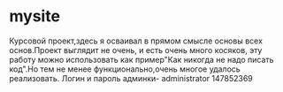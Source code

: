 # mysite
 Курсовой проект,здесь я осваивал в прямом смысле основы всех основ.Проект выглядит не очень, и есть очень
 много косяков, эту работу можно использовать как пример"Как никогда не надо писать код".Но тем не менее
 функционально,очень многое удалось реализовать.
 Логин и пароль админки- administrator 147852369

